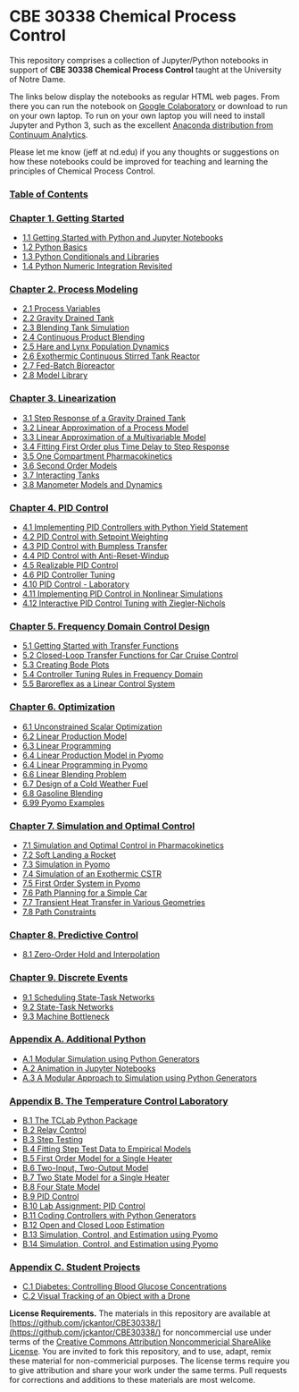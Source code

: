 
# CBE 30338 Chemical Process Control

This repository comprises a collection of Jupyter/Python notebooks in support of **CBE 30338 Chemical Process Control**
taught at the University of Notre Dame.

The links below display the notebooks as regular HTML web pages. From there you can run the notebook on 
[Google Colaboratory](https://colab.research.google.com) or download to run on your own laptop. To run on your own
laptop you will need to install Jupyter and Python 3, such as the excellent
[Anaconda distribution from Continuum Analytics](https://www.continuum.io/downloads).

Please let me know (jeff at nd.edu) if you any thoughts or suggestions on how these notebooks could be improved for 
teaching and learning the principles of Chemical Process Control.
### [Table of Contents](http://nbviewer.jupyter.org/github/jckantor/CBE30338/blob/master/notebooks/toc.ipynb?flush=true)
### [Chapter 1. Getting Started](http://nbviewer.jupyter.org/github/jckantor/CBE30338/blob/master/notebooks/01.00-Getting-Started.ipynb)
- [1.1 Getting Started with Python and Jupyter Notebooks](http://nbviewer.jupyter.org/github/jckantor/CBE30338/blob/master/notebooks/01.01-Getting-Started-with-Python-and-Jupyter-Notebooks.ipynb)
- [1.2 Python Basics](http://nbviewer.jupyter.org/github/jckantor/CBE30338/blob/master/notebooks/01.02-Python-Basics.ipynb)
- [1.3 Python Conditionals and Libraries](http://nbviewer.jupyter.org/github/jckantor/CBE30338/blob/master/notebooks/01.03-Python-Conditionals-and-Libraries.ipynb)
- [1.4 Python Numeric Integration Revisited](http://nbviewer.jupyter.org/github/jckantor/CBE30338/blob/master/notebooks/01.04-Python-Numeric-Integration-Revisited.ipynb)

### [Chapter 2. Process Modeling](http://nbviewer.jupyter.org/github/jckantor/CBE30338/blob/master/notebooks/02.00-Process-Modeling.ipynb)
- [2.1 Process Variables](http://nbviewer.jupyter.org/github/jckantor/CBE30338/blob/master/notebooks/02.01-Process-Variables.ipynb)
- [2.2 Gravity Drained Tank](http://nbviewer.jupyter.org/github/jckantor/CBE30338/blob/master/notebooks/02.02-Gravity-Drained-Tank.ipynb)
- [2.3 Blending Tank Simulation](http://nbviewer.jupyter.org/github/jckantor/CBE30338/blob/master/notebooks/02.03-Blending-Tank-Simulation.ipynb)
- [2.4 Continuous Product Blending](http://nbviewer.jupyter.org/github/jckantor/CBE30338/blob/master/notebooks/02.04-Continuous-Product-Blending.ipynb)
- [2.5 Hare and Lynx Population Dynamics](http://nbviewer.jupyter.org/github/jckantor/CBE30338/blob/master/notebooks/02.05-Hare-and-Lynx-Population-Dynamics.ipynb)
- [2.6 Exothermic Continuous Stirred Tank Reactor](http://nbviewer.jupyter.org/github/jckantor/CBE30338/blob/master/notebooks/02.06-Exothermic-CSTR.ipynb)
- [2.7 Fed-Batch Bioreactor](http://nbviewer.jupyter.org/github/jckantor/CBE30338/blob/master/notebooks/02.07-Fed-Batch-Bioreactor.ipynb)
- [2.8 Model Library](http://nbviewer.jupyter.org/github/jckantor/CBE30338/blob/master/notebooks/02.08-Model-Library.ipynb)

### [Chapter 3. Linearization](http://nbviewer.jupyter.org/github/jckantor/CBE30338/blob/master/notebooks/03.00-Linearization.ipynb)
- [3.1 Step Response of a Gravity Drained Tank](http://nbviewer.jupyter.org/github/jckantor/CBE30338/blob/master/notebooks/03.01-Step-Response-of-a-Gravity-Drained-Tank.ipynb)
- [3.2 Linear Approximation of a Process Model](http://nbviewer.jupyter.org/github/jckantor/CBE30338/blob/master/notebooks/03.02-Linear-Approximation-of-a-Process-Model.ipynb)
- [3.3 Linear Approximation of a Multivariable Model](http://nbviewer.jupyter.org/github/jckantor/CBE30338/blob/master/notebooks/03.03-Linear-Approximation-of-a-Multivariable-Model.ipynb)
- [3.4 Fitting First Order plus Time Delay to Step Response](http://nbviewer.jupyter.org/github/jckantor/CBE30338/blob/master/notebooks/03.04-Fitting-First-Order-plus-Time-Delay-to-Step-Response.ipynb)
- [3.5 One Compartment Pharmacokinetics](http://nbviewer.jupyter.org/github/jckantor/CBE30338/blob/master/notebooks/03.05-One-Compartment-Pharmacokinetics.ipynb)
- [3.6 Second Order Models](http://nbviewer.jupyter.org/github/jckantor/CBE30338/blob/master/notebooks/03.06-Second-Order-Models.ipynb)
- [3.7 Interacting Tanks](http://nbviewer.jupyter.org/github/jckantor/CBE30338/blob/master/notebooks/03.07-Interacting-Tanks.ipynb)
- [3.8 Manometer Models and Dynamics](http://nbviewer.jupyter.org/github/jckantor/CBE30338/blob/master/notebooks/03.08-Manometer-Models-and-Dynamics.ipynb)

### [Chapter 4. PID Control](http://nbviewer.jupyter.org/github/jckantor/CBE30338/blob/master/notebooks/04.00-PID_Control.ipynb)
- [4.1 Implementing PID Controllers with Python Yield Statement](http://nbviewer.jupyter.org/github/jckantor/CBE30338/blob/master/notebooks/04.01-Implementing_PID_Control_with_Python_Yield_Statement.ipynb)
- [4.2 PID Control with Setpoint Weighting](http://nbviewer.jupyter.org/github/jckantor/CBE30338/blob/master/notebooks/04.02-PID_Control_with_Setpoint_Weighting.ipynb)
- [4.3 PID Control with Bumpless Transfer](http://nbviewer.jupyter.org/github/jckantor/CBE30338/blob/master/notebooks/04.03-PID_Control_with_Bumpless_Transfer.ipynb)
- [4.4 PID Control with Anti-Reset-Windup](http://nbviewer.jupyter.org/github/jckantor/CBE30338/blob/master/notebooks/04.04-PID-Control-with-Anti--Reset--Windup.ipynb)
- [4.5 Realizable PID Control](http://nbviewer.jupyter.org/github/jckantor/CBE30338/blob/master/notebooks/04.05-Realizable-PID-Control.ipynb)
- [4.6 PID Controller Tuning](http://nbviewer.jupyter.org/github/jckantor/CBE30338/blob/master/notebooks/04.06-PID-Controller-Tuning.ipynb)
- [4.10 PID Control - Laboratory](http://nbviewer.jupyter.org/github/jckantor/CBE30338/blob/master/notebooks/04.10-PID-Control.ipynb)
- [4.11 Implementing PID Control in Nonlinear Simulations](http://nbviewer.jupyter.org/github/jckantor/CBE30338/blob/master/notebooks/04.11-Implementing-PID-Control-in-Nonlinear-Simulations.ipynb)
- [4.12 Interactive PID Control Tuning with  Ziegler-Nichols](http://nbviewer.jupyter.org/github/jckantor/CBE30338/blob/master/notebooks/04.12-Interactive-PID-Control-Tuning-with-Ziegler--Nichols.ipynb)

### [Chapter 5. Frequency Domain Control Design](http://nbviewer.jupyter.org/github/jckantor/CBE30338/blob/master/notebooks/05.00-Frequency-Domain-Control-Design.ipynb)
- [5.1 Getting Started with Transfer Functions](http://nbviewer.jupyter.org/github/jckantor/CBE30338/blob/master/notebooks/05.01-Getting-Started-with-Transfer-Functions.ipynb)
- [5.2 Closed-Loop Transfer Functions for Car Cruise Control](http://nbviewer.jupyter.org/github/jckantor/CBE30338/blob/master/notebooks/05.02-Closed--Loop-Transfer-Functions-for-Car-Cruise-Control.ipynb)
- [5.3 Creating Bode Plots](http://nbviewer.jupyter.org/github/jckantor/CBE30338/blob/master/notebooks/05.03-Creating-Bode-Plots.ipynb)
- [5.4 Controller Tuning Rules in Frequency Domain](http://nbviewer.jupyter.org/github/jckantor/CBE30338/blob/master/notebooks/05.04-Controller-Tuning-Rules-in-Frequency-Domain.ipynb)
- [5.5 Baroreflex as a Linear Control System](http://nbviewer.jupyter.org/github/jckantor/CBE30338/blob/master/notebooks/05.05-Baroreflex-as-a-Linear-Control-System.ipynb)

### [Chapter 6. Optimization](http://nbviewer.jupyter.org/github/jckantor/CBE30338/blob/master/notebooks/06.00-Optimization.ipynb)
- [6.1 Unconstrained Scalar Optimization](http://nbviewer.jupyter.org/github/jckantor/CBE30338/blob/master/notebooks/06.01-Unconstrained-Scalar-Optimization.ipynb)
- [6.2 Linear Production Model](http://nbviewer.jupyter.org/github/jckantor/CBE30338/blob/master/notebooks/06.02-Linear-Production-Model.ipynb)
- [6.3 Linear Programming](http://nbviewer.jupyter.org/github/jckantor/CBE30338/blob/master/notebooks/06.03-Linear-Programming.ipynb)
- [6.4 Linear Production Model in Pyomo](http://nbviewer.jupyter.org/github/jckantor/CBE30338/blob/master/notebooks/06.04-Linear-Production-Model-in-Pyomo.ipynb)
- [6.4 Linear Programming in Pyomo](http://nbviewer.jupyter.org/github/jckantor/CBE30338/blob/master/notebooks/06.04-Linear-Programming-in-Pyomo.ipynb)
- [6.6 Linear Blending Problem](http://nbviewer.jupyter.org/github/jckantor/CBE30338/blob/master/notebooks/06.06-Linear-Blending-Problem.ipynb)
- [6.7 Design of a Cold Weather Fuel](http://nbviewer.jupyter.org/github/jckantor/CBE30338/blob/master/notebooks/06.07-Design-of-a-Cold-Weather-Fuel.ipynb)
- [6.8 Gasoline Blending](http://nbviewer.jupyter.org/github/jckantor/CBE30338/blob/master/notebooks/06.08-Gasoline-Blending.ipynb)
- [6.99 Pyomo Examples](http://nbviewer.jupyter.org/github/jckantor/CBE30338/blob/master/notebooks/06.99-Pyomo-Examples.ipynb)

### [Chapter 7. Simulation and Optimal Control](http://nbviewer.jupyter.org/github/jckantor/CBE30338/blob/master/notebooks/07.00-Simulation-and-Optimal-Control.ipynb)
- [7.1 Simulation and Optimal Control in Pharmacokinetics](http://nbviewer.jupyter.org/github/jckantor/CBE30338/blob/master/notebooks/07.01-Simulation-and-Optimal-Control-in-Pharmacokinetics.ipynb)
- [7.2 Soft Landing a Rocket](http://nbviewer.jupyter.org/github/jckantor/CBE30338/blob/master/notebooks/07.02-Soft-Landing-a-Rocket.ipynb)
- [7.3 Simulation in Pyomo](http://nbviewer.jupyter.org/github/jckantor/CBE30338/blob/master/notebooks/07.03-Simulation-in-Pyomo.ipynb)
- [7.4 Simulation of an Exothermic CSTR](http://nbviewer.jupyter.org/github/jckantor/CBE30338/blob/master/notebooks/07.04-Simulation-of-an-Exothermic-CSTR.ipynb)
- [7.5 First Order System in Pyomo](http://nbviewer.jupyter.org/github/jckantor/CBE30338/blob/master/notebooks/07.05-First-Order-System-in-Pyomo.ipynb)
- [7.6 Path Planning for a Simple Car](http://nbviewer.jupyter.org/github/jckantor/CBE30338/blob/master/notebooks/07.06-Path-Planning-for-a-Simple-Car.ipynb)
- [7.7 Transient Heat Transfer in Various Geometries](http://nbviewer.jupyter.org/github/jckantor/CBE30338/blob/master/notebooks/07.07-Transient-Heat-Transfer-in-Various-Geometries.ipynb)
- [7.8 Path Constraints](http://nbviewer.jupyter.org/github/jckantor/CBE30338/blob/master/notebooks/07.08-Path-Constraints.ipynb)

### [Chapter 8. Predictive Control](http://nbviewer.jupyter.org/github/jckantor/CBE30338/blob/master/notebooks/08.00-Predictive-Control.ipynb)
- [8.1 Zero-Order Hold and Interpolation](http://nbviewer.jupyter.org/github/jckantor/CBE30338/blob/master/notebooks/08.01-Zero-Order-Hold-and-Interpolation.ipynb)

### [Chapter 9. Discrete Events](http://nbviewer.jupyter.org/github/jckantor/CBE30338/blob/master/notebooks/09.00-Discrete-Events.ipynb)
- [9.1 Scheduling State-Task Networks](http://nbviewer.jupyter.org/github/jckantor/CBE30338/blob/master/notebooks/09.01-Scheduling-Multipurpose-Batch-Processes-using-State--Task-Networks.ipynb)
- [9.2 State-Task Networks](http://nbviewer.jupyter.org/github/jckantor/CBE30338/blob/master/notebooks/09.02-State--Task-Networks.ipynb)
- [9.3 Machine Bottleneck](http://nbviewer.jupyter.org/github/jckantor/CBE30338/blob/master/notebooks/09.03-Machine-Bottleneck.ipynb)

### [Appendix A. Additional Python](http://nbviewer.jupyter.org/github/jckantor/CBE30338/blob/master/notebooks/A.00-Additional-Python.ipynb)
- [A.1 Modular Simulation using Python Generators](http://nbviewer.jupyter.org/github/jckantor/CBE30338/blob/master/notebooks/A.01-Modular-Approach-to-Simulation-using-Python-Generators.ipynb)
- [A.2 Animation in Jupyter Notebooks](http://nbviewer.jupyter.org/github/jckantor/CBE30338/blob/master/notebooks/A.02-Animation-in-Jupyter-Notebooks.ipynb)
- [A.3 A Modular Approach to Simulation using Python Generators](http://nbviewer.jupyter.org/github/jckantor/CBE30338/blob/master/notebooks/A.03-Modular-Simulation-using-Python-Generators.ipynb)

### [Appendix B. The Temperature Control Laboratory](http://nbviewer.jupyter.org/github/jckantor/CBE30338/blob/master/notebooks/B.00-TCLab.ipynb)
- [B.1 The TCLab Python Package](http://nbviewer.jupyter.org/github/jckantor/CBE30338/blob/master/notebooks/B.01-The-TCLab-Python-Package.ipynb)
- [B.2 Relay Control](http://nbviewer.jupyter.org/github/jckantor/CBE30338/blob/master/notebooks/B.02-Relay-Control.ipynb)
- [B.3 Step Testing](http://nbviewer.jupyter.org/github/jckantor/CBE30338/blob/master/notebooks/B.03-Step-Testing.ipynb)
- [B.4 Fitting Step Test Data to Empirical Models](http://nbviewer.jupyter.org/github/jckantor/CBE30338/blob/master/notebooks/B.04-Fitting-Step-Test-Data-to-Empirical-Models.ipynb)
- [B.5 First Order Model for a Single Heater](http://nbviewer.jupyter.org/github/jckantor/CBE30338/blob/master/notebooks/B.05-First-Order-Model-for-a-Single-Heater.ipynb)
- [B.6 Two-Input, Two-Output Model](http://nbviewer.jupyter.org/github/jckantor/CBE30338/blob/master/notebooks/B.06-Two-Input-Two-Output-Model.ipynb)
- [B.7 Two State Model for a Single Heater](http://nbviewer.jupyter.org/github/jckantor/CBE30338/blob/master/notebooks/B.07-Two-State-Model-for-a-Single-Heater.ipynb)
- [B.8 Four State Model](http://nbviewer.jupyter.org/github/jckantor/CBE30338/blob/master/notebooks/B.08-Four-State-Model.ipynb)
- [B.9 PID Control](http://nbviewer.jupyter.org/github/jckantor/CBE30338/blob/master/notebooks/B.09-PID_Control.ipynb)
- [B.10 Lab Assignment: PID Control](http://nbviewer.jupyter.org/github/jckantor/CBE30338/blob/master/notebooks/B.10-Lab-Assignment-PID-Control.ipynb)
- [B.11 Coding Controllers with Python Generators](http://nbviewer.jupyter.org/github/jckantor/CBE30338/blob/master/notebooks/B.11-Coding-Controllers-with-Python-Generators.ipynb)
- [B.12 Open and Closed Loop Estimation](http://nbviewer.jupyter.org/github/jckantor/CBE30338/blob/master/notebooks/B.12-Open-and-Closed-Loop-Estimation.ipynb)
- [B.13 Simulation, Control, and Estimation using Pyomo](http://nbviewer.jupyter.org/github/jckantor/CBE30338/blob/master/notebooks/B.13-Optimization-Control-and-Estimation-using-Pyomo.ipynb)
- [B.14 Simulation, Control, and Estimation using Pyomo](http://nbviewer.jupyter.org/github/jckantor/CBE30338/blob/master/notebooks/B.14-Optimization-Control-and-Estimation-using-Pyomo-With-Windows-ipopt.ipynb)

### [Appendix C. Student Projects](http://nbviewer.jupyter.org/github/jckantor/CBE30338/blob/master/notebooks/C.00-Student-Projects.ipynb)
- [C.1 Diabetes: Controlling Blood Glucose Concentrations](http://nbviewer.jupyter.org/github/jckantor/CBE30338/blob/master/notebooks/C.01-Diabetes-Controlling-Blood-Glucose-Concentrations.ipynb)
- [C.2 Visual Tracking of an Object with a Drone](http://nbviewer.jupyter.org/github/jckantor/CBE30338/blob/master/notebooks/C.02-Visual-Tracking-of-an-Object-with-a-Drone.ipynb)

**License Requirements.** The materials in this repository are available at 
[https://github.com/jckantor/CBE30338/](https://github.com/jckantor/CBE30338/) for noncommercial use under terms of the 
[Creative Commons Attribution Noncommericial ShareAlike License](http://creativecommons.org/licenses/by-nc-sa/4.0/). 
You are invited to fork this repository, and to use, adapt, remix these material for non-commericial purposes. The 
license terms require you to give attribution and share your work under the same terms. Pull requests for corrections 
and additions to these materials are most welcome.
